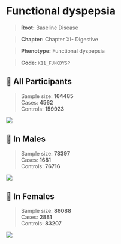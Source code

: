 # Functional dyspepsia

> **Root:** Baseline Disease  

> **Chapter:** Chapter XI- Digestive  

> **Phenotype:** Functional dyspepsia  

> **Code:** `K11_FUNCDYSP`

## 🧪 All Participants  
> Sample size: **164485**  
> Cases: **4562**  
> Controls: **159923**
<img src="/Disease/Figures/ALL/Incidence/K11_FUNCDYSP.png"/>
<CsvTable src="/Disease_Data/ALL/Incidence/COX_K11_FUNCDYSP.csv" label="🔍 View full results" />

## 👨 In Males  
> Sample size: **78397**  
> Cases: **1681**  
> Controls: **76716**
<img src="/Disease/Figures/Male/Incidence/K11_FUNCDYSP.png"/>
<CsvTable src="/Disease_Data/Male/Incidence/COX_K11_FUNCDYSP.csv" label="🔍 View full results" />

## 👩 In Females  
> Sample size: **86088**  
> Cases: **2881**  
> Controls: **83207**
<img src="/Disease/Figures/Female/Incidence/K11_FUNCDYSP.png"/>
<CsvTable src="/Disease_Data/Female/Incidence/COX_K11_FUNCDYSP.csv" label="🔍 View full results" />

